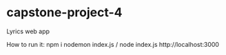 # capstone-project-4
Lyrics web app

How to run it: 
npm i
nodemon index.js / node index.js
http://localhost:3000
